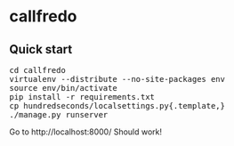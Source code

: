 callfredo
=========

Quick start
-----------

<pre>
cd callfredo
virtualenv --distribute --no-site-packages env
source env/bin/activate
pip install -r requirements.txt
cp hundredseconds/localsettings.py{.template,}
./manage.py runserver
</pre>

Go to http://localhost:8000/ Should work!